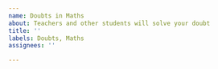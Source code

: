 ```yaml
---
name: Doubts in Maths
about: Teachers and other students will solve your doubt
title: ''
labels: Doubts, Maths
assignees: ''

---
```



